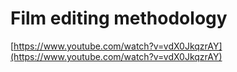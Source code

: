 # Film editing methodology

[https://www.youtube.com/watch?v=vdX0JkqzrAY](https://www.youtube.com/watch?v=vdX0JkqzrAY)